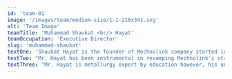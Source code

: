 ```yaml
---
id: 'team-01'
image: '/images/team/medium-size/1-1-210x341.svg'
alt: 'Team Image'
teamTitle: 'Muhammad Shaukat <br/> Hayat'
teamOccupation: 'Executive Director'
slug: 'muhammad-shaukat'
textOne: 'Shaukat Hayat is the founder of Mechnolink company started in 2003.'
textTwo: "Mr. Hayat has been instrumental in revamping Mechnolink's strategy, culture, and global outreach. Mr. Hayat previously worked at the multi- national company HOECHST for 20 years."
textThree: "Mr. Hayat is metallurgy expert by education however, his undeniable experience in marketing for over 30 years has been the cornerstone of the Mechnolink's success."
---
```

